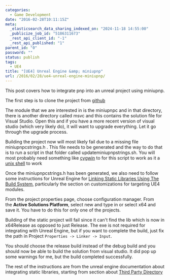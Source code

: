 ```yaml
---
categories:
  - Game Development
date: "2016-02-28T10:11:15Z"
meta:
  _elasticsearch_data_sharing_indexed_on: "2024-11-18 14:55:00"
  _publicize_job_id: "5186311673"
  _rest_api_client_id: "-1"
  _rest_api_published: "1"
parent_id: "0"
password: ""
status: publish
tags:
  - UE4
title: "[UE4] Unreal Engine &amp; miniupnp"
url: /2016/02/28/ue4-unreal-engine-miniupnp/
---
```


This post covers how to integrate pnp into an unreal project using miniupnp.

The first step is to clone the project from
[github](https://github.com/miniupnp/miniupnp/)

The module that we are interested in is the miniupnpc and in that directory,
there is another directory called msvc and this contains the solution file for
Visual Studio. Open this and if you have a more recent version of visual studio
(which very likely do), it will want to upgrade everything. Let it go through
the upgrade process.

Building the project now will most likely fail due to a missing file
miniupnpcstrings.h . This file needs to be generated and the way to do that is
to run a script in that folder called updateminiupnpstrings.sh. You will most
probably need something like [cygwin](https://www.cygwin.com/) to for this
script to work as it a [unix shell](https://en.wikipedia.org/wiki/Unix_shell) to
work

<!--more-->

Once the miniupnpcstrings.h has been generated, we also need to follow some
instructions for Unreal Engine
for [Linking Static Libraries Using The Build System](https://wiki.unrealengine.com/Linking_Static_Libraries_Using_The_Build_System),
particularly the section on customizations for targeting UE4 modules.

From the project properties page, choose configuration manager. From
the **Active Solutions Platform**, select new and type in or select x64 and save
it. You have to do this for only one of the projects.

Building of the static project will fail since it can't find the lib which is
now in x64Release as opposed to just Release. The exe is not required for
integrating with Unreal Engine, but if you want to complete the build, just fix
the path in Project `Properties -> Linker -> Input`.

You should choose the release build instead of the debug build and you should
now be able to build the solution from visual studio. It did pop up some
warnings for me, but the build completed successfully.

The rest of the instructions are from the unreal engine documentation about
integrating static libraries, starting from section about
[Third Party Directory](https://wiki.unrealengine.com/Linking_Static_Libraries_Using_The_Build_System#Third_Party_Directory)

